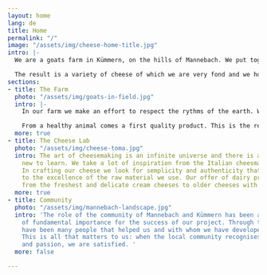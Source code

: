 ```yaml
---
layout: home
lang: de
title: Home
permalink: "/"
image: "/assets/img/cheese-home-title.jpg"
intro: |-
  We are a goats farm in Kümmern, on the hills of Mannebach. We put together natural farming and our heritage of Italian cheese-making.

  The result is a variety of cheese of which we are very fond and we hope one day you'll love them too.
sections:
- title: The Farm
  photo: "/assets/img/goats-in-field.jpg"
  intro: |-
    In our farm we make an effort to respect the rythms of the earth. We have a livestock of 80 goats, 2 billygoats and a dog. The well being of our animals is our number 1 priority.

    From a healthy animal comes a first quality product. This is the reason why we make sure that they only eat natural fodder, they rest without being milked for about a month a year, that they spend as much time as possible outdoors and that even inside the stable they have a cosy space.
  more: true
- title: The Cheese Lab
  photo: "/assets/img/cheese-toma.jpg"
  intro: The art of cheesemaking is an infinite universe and there is always something
    new to learn. We take a lot of inspiration from the Italian cheesmaking tradition.
    In crafting our cheese we look for semplicity and authenticity that leave space
    to the excellence of the raw material we use. Our offer of dairy products varies
    from the freshest and delicate cream cheeses to older cheeses with sharper flavours.
  more: true
- title: Community
  photo: "/assets/img/mannebach-landscape.jpg"
  intro: 'The role of the community of Mannebach and Kūmmern has been and keeps beeing
    of fundamental importance for the success of our project. Through the years, there
    have been many people that helped us and with whom we have developed friendships.
    This is all that matters to us: when the local community recognises our effort
    and passion, we are satisfied. '
  more: false

---
```

